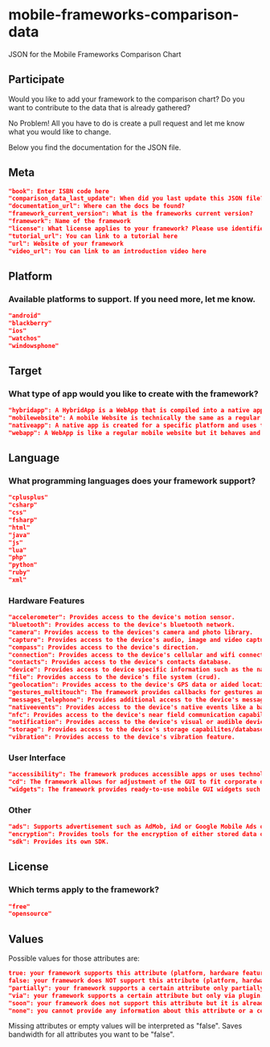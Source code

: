 # mobile-frameworks-comparison-data
JSON for the Mobile Frameworks Comparison Chart

## Participate

Would you like to add your framework to the comparison chart? Do you want to contribute to the data that is already gathered?

No Problem! All you have to do is create a pull request and let me know what you would like to change.

Below you find the documentation for the JSON file.

## Meta

```json
"book": Enter ISBN code here
"comparison_data_last_update": When did you last update this JSON file?
"documentation_url": Where can the docs be found?
"framework_current_version": What is the frameworks current version?
"framework": Name of the framework
"license": What license applies to your framework? Please use identifiers from https://tldrlegal.com/ because I love their efforts. (e.g. for MIT: https://tldrlegal.com/license/mit-license => "mit-license")
"tutorial_url": You can link to a tutorial here
"url": Website of your framework
"video_url": You can link to an introduction video here
```

## Platform

### Available platforms to support. If you need more, let me know.

```json
"android"
"blackberry"
"ios"
"watchos"
"windowsphone"
```

## Target

### What type of app would you like to create with the framework?

```json
"hybridapp": A HybridApp is a WebApp that is compiled into a native app. Additional native features can be added to the WebApp which is then distributed as a native app.
"mobilewebsite": A mobile Website is technically the same as a regular website except that it's size is adjusted to the smaller screen. It has a responsive layout.
"nativeapp": A native app is created for a specific platform and uses the required technologies such as an specific SDK or development language.
"webapp": A WebApp is like a regular mobile website but it behaves and is used like a native app. The user interface looks like a native app but technologies used are those of the web.
```

## Language

### What programming languages does your framework support?

```json
"cplusplus"
"csharp"
"css"
"fsharp"
"html"
"java"
"js"
"lua"
"php"
"python"
"ruby"
"xml"
```

### Hardware Features

```json
"accelerometer": Provides access to the device's motion sensor.
"bluetooth": Provides access to the device's bluetooth network.
"camera": Provides access to the devices's camera and photo library.
"capture": Provides access to the device's audio, image and video capture capabilities.
"compass": Provides access to the device's direction.
"connection": Provides access to the device's cellular and wifi connection information.
"contacts": Provides access to the device's contacts database.
"device": Provides access to device specific information such as the name, plattform or version.
"file": Provides access to the device's file system (crud).
"geolocation": Provides access to the device's GPS data or aided location specific information.
"gestures_multitouch": The framework provides callbacks for gestures and multitouch events.
"messages_telephone": Provides additional access to the device's message and telephone capabilites such as triggering a call or sending a message.
"nativeevents": Provides access to the device's native events like a back or volume button.
"nfc": Provides access to the device's near field communication capabilities
"notification": Provides access to the device's visual or audible device notifications.
"storage": Provides access to the device's storage capabilites/database.
"vibration": Provides access to the device's vibration feature.
```

### User Interface

```json
"accessibility": The framework produces accessible apps or uses technologies such as WAI-ARIA suite.
"cd": The framework allows for adjustment of the GUI to fit corporate design requirements.
"widgets": The framework provides ready-to-use mobile GUI widgets such as datepickers or sliders.
```

### Other

```json
"ads": Supports advertisement such as AdMob, iAd or Google Mobile Ads or provides services for any other adserver.
"encryption": Provides tools for the encryption of either stored data or communication.
"sdk": Provides its own SDK.
```

## License

### Which terms apply to the framework?

```json
"free"
"opensource"
```

## Values

Possible values for those attributes are:

```json
true: your framework supports this attribute (platform, hardware feature, ...).
false: your framework does NOT support this attribute (platform, hardware feature, ...).
"partially": your framework supports a certain attribute only partially. E.g.: it is true that your framework supports access to information about the current network but maybe only for wlan and not about 3G.
"via": your framework supports a certain attribute but only via plugin.
"soon": your framework does not support this attribute but it is already on your roadmap and will be implemented soon.
"none": you cannot provide any information about this attribute or a certain attribute is not applicable.
```

Missing attributes or empty values will be interpreted as "false". Saves bandwidth for all attributes you want to be "false".
